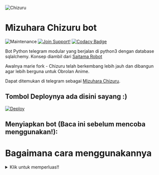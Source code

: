 ![Chizuru](https://telegra.ph/file/42bd3883928cf71216489.png)
# Mizuhara Chizuru bot

![Maintenance](https://img.shields.io/badge/Maintained%3F-Yes-green) [![Join Support!](https://img.shields.io/badge/Support%20Chat-EagleUnion-red)](https://t.me/YorktownEagleUnion) [![Codacy Badge](https://app.codacy.com/project/badge/Grade/cfb691a93a064d9ea753ef2b5fccf797)](https://www.codacy.com/manual/Dank-del/EnterpriseALRobot?utm_source=github.com&amp;utm_medium=referral&amp;utm_content=Dank-del/EnterpriseALRobot&amp;utm_campaign=Badge_Grade)

Bot Python telegram modular yang berjalan di python3 dengan database sqlalchemy.
Konsep diambil dari [Saitama Robot](https://github.com/AnimeKaizoku/SaitamaRobot)

Awalnya marie fork - Chizuru telah berkembang lebih jauh dan dibangun agar lebih berguna untuk Obrolan Anime.

Dapat ditemukan di telegram sebagai [Mizuhara Chizuru](https://t.me/ChizuruChanBot). 

 ## Tombol Deploynya ada disini sayang :) 
[![Deploy](https://www.herokucdn.com/deploy/button.svg)](https://heroku.com/deploy)

## Menyiapkan bot (Baca ini sebelum mencoba menggunakan!):


# Bagaimana cara menggunakannya
<details>
  <summary>Klik untuk memperluas!! </summary>
  
 
 
 Catatan: Set instruksi ini hanya salinan tempel dari marie, perhatikan bahwa bertujuan untuk menangani dukungan untuk @ChizuruChanBot dan sekarang bagaimana mengatur garpu Anda sendiri, jika Anda menemukan ini agak membingungkan/sulit untuk dipahami maka kami sarankan Anda bertanya kepada dev, mohon hindari bertanya bagaimana mengatur instance bot di obrolan dukungan, ini bertujuan untuk membantu contoh bot kami sendiri.
  
  ## Menyiapkan bot (Baca ini sebelum mencoba menggunakan!):
Harap pastikan untuk menggunakan python3.6, karena saya tidak dapat menjamin semuanya akan berfungsi seperti yang diharapkan pada versi python yang lebih lama!
Ini karena penguraian penurunan harga dilakukan dengan melakukan iterasi melalui dict, yang diurutkan secara default di 3.6.

  ### Konfigurasi

Ada dua cara yang mungkin untuk mengonfigurasi bot Anda: file config.py, atau variabel ENV.

Versi yang lebih disukai adalah menggunakan file `config.py`, karena akan lebih mudah untuk melihat semua pengaturan Anda dikelompokkan bersama.
File ini harus ditempatkan di folder `tg_bot` Anda, di samping file` __main __.py`.
Di sinilah token bot Anda akan dimuat, serta URI database Anda (jika Anda menggunakan database), dan sebagian besar
pengaturan Anda yang lain.

Direkomendasikan untuk mengimpor sample_config dan memperluas kelas Config, karena ini akan memastikan konfigurasi Anda berisi semuanya
default diatur di sample_config, sehingga membuatnya lebih mudah untuk ditingkatkan.

Contoh file `config.py` bisa jadi:
```
from tg_bot.sample_config import Config


class Development(Config):
    OWNER_ID = 254318997  # your telegram ID
    OWNER_USERNAME = "SonOfLars"  # your telegram username
    API_KEY = "your bot api key"  # your api key, as provided by the @botfather
    SQLALCHEMY_DATABASE_URI = 'postgresql://username:password@localhost:5432/database'  # sample db credentials
    MESSAGE_DUMP = '-1234567890' # some group chat that your bot is a member of
    USE_MESSAGE_DUMP = True
    SUDO_USERS = [18673980, 83489514]  # List of id's for users which have sudo access to the bot.
    LOAD = []
    NO_LOAD = ['translation']
```

ika Anda tidak dapat memiliki file config.py (EG di heroku), Anda juga dapat menggunakan variabel lingkungan.
Variabel env berikut ini didukung:
 - `ENV`: Menyetel ini ke ANYTHING akan mengaktifkan variabel env

 - `TOKEN`: Token bot Anda, sebagai string
 - `OWNER_ID`: Integer terdiri dari ID pemilik Anda
 - `OWNER_USERNAME`: Nama pengguna Anda

 - `DATABASE_URL`: URL database Anda
 - `MESSAGE_DUMP`: opsional: obrolan tempat Anda menyimpan pesan balasan yang disimpan, untuk menghentikan orang menghapus pesan lama mereka
 - `LOAD`: Daftar modul yang dipisahkan spasi yang ingin Anda muat
 - `NO_LOAD`: Daftar modul yang dipisahkan spasi yang TIDAK ingin Anda muat
 - `WEBHOOK`: Menyetel ini ke ANYTHING akan mengaktifkan webhook saat dalam mode env
 pesan
 - `URL`: URL yang harus dihubungi webhook Anda (hanya diperlukan untuk mode webhook)

 - `SUDO_USERS`: Daftar user_ids yang dipisahkan spasi yang harus dianggap sebagai pengguna sudo
 - `SUPPORT_USERS`: Daftar user_id yang dipisahkan spasi yang seharusnya dianggap mendukung pengguna (dapat gban/ungban,
 tidak ada lagi)
 - `WHITELIST_USERS`: Daftar user_id yang dipisahkan spasi, yang harus dipertimbangkan dalam daftar putih - tidak dapat dicekal.
 - `DONATION_LINK`: Opsional: tautan tempat Anda ingin menerima donasi.
 - `CERT_PATH`: Jalur ke sertifikat webhook Anda
 - `PORT`: Porta yang akan digunakan untuk webhook Anda
 - `DEL_CMDS`: Apakah akan menghapus perintah dari pengguna yang tidak memiliki hak untuk menggunakan perintah itu
 - `STRICT_GBAN`: Berlakukan gban di seluruh grup baru maupun grup lama. Ketika seorang pengguna gbanned berbicara, dia akan di banned.
 - `WORKERS`: Jumlah utas yang akan digunakan. 8 adalah jumlah yang disarankan (dan default), tetapi pengalaman Anda mungkin berbeda.
 __Note__ bahwa menjadi gila dengan lebih banyak utas tidak akan serta merta mempercepat bot Anda, mengingat sejumlah besar data sql
 mengakses, dan cara kerja panggilan asinkron python.
 - `BAN_STICKER`: Stiker mana yang digunakan saat melarang orang.
 - `ALLOW_EXCL`: Apakah akan mengizinkan penggunaan tanda seru! untuk perintah serta /.
 
  ### Dependensi Python

Instal dependensi python yang diperlukan dengan pindah ke direktori proyek dan menjalankan:

`pip3 install -r requirement.txt`.

Ini akan menginstal semua paket python yang diperlukan.

  ### Database

Jika Anda ingin menggunakan modul yang bergantung pada database (misalnya: kunci, catatan, info pengguna, pengguna, filter, selamat datang),
Anda harus memiliki database yang terpasang di sistem Anda. Saya menggunakan postgres, jadi saya sarankan menggunakannya untuk kompatibilitas optimal.

Dalam kasus postgres, inilah cara Anda mengatur database pada sistem debian/ubuntu. Distribusi lain mungkin berbeda.

- instal postgresql:

`sudo apt-get update && sudo apt-get install postgresql`

- ubah ke pengguna postgres:

`sudo su - postgres`

- buat pengguna database baru (ubah YOUR_USER dengan benar):

`createuser -P -s -e YOUR_USER`

Ini akan diikuti oleh Anda perlu memasukkan kata sandi Anda.

- buat tabel database baru:

`Createdb -O YOUR_USER YOUR_DB_NAME`

Ubah YOUR_USER dan YOUR_DB_NAME dengan tepat.

- akhirnya:

`psql YOUR_DB_NAME -h YOUR_HOST YOUR_USER`

Ini akan memungkinkan Anda untuk terhubung ke database Anda melalui terminal Anda.
Secara default, YOUR_HOST harus 0.0.0.0:5432.

Anda sekarang harus dapat membangun URI database Anda. Ini akan menjadi:

`sqldbtype://username:pw@hostname:port/db_name`

Ganti sqldbtype dengan db mana saja yang Anda gunakan (mis. Postgres, mysql, sqllite, dll)
ulangi untuk nama pengguna, kata sandi, nama host (localhost?), port (5432?), dan nama db Anda.

  ## Modul
   ### Menyetel urutan pemuatan.

Urutan pemuatan modul dapat diubah melalui pengaturan konfigurasi `LOAD` dan` NO_LOAD`.
Keduanya harus mewakili daftar.

Jika `LOAD` adalah daftar kosong, semua modul dalam`modules/`akan dipilih untuk dimuat secara default.

Jika `NO_LOAD` tidak ada, atau merupakan daftar kosong, semua modul yang dipilih untuk dimuat akan dimuat.

Jika modul ada di `LOAD` dan` NO_LOAD`, modul tidak akan dimuat - `NO_LOAD` diprioritaskan.

   ### Membuat modul Anda sendiri.

Membuat modul telah disederhanakan semaksimal mungkin - tetapi jangan ragu untuk menyarankan penyederhanaan lebih lanjut.

Semua yang diperlukan adalah file.py Anda berada di folder modul.

Untuk menambahkan perintah, pastikan untuk mengimpor petugas operator melalui

`dari tg_bot import dispatcher`.

Anda kemudian dapat menambahkan perintah menggunakan biasa

`dispatcher.add_handler ()`.

Menetapkan variabel `__help__` ke string yang menjelaskan ketersediaan modul ini
perintah akan memungkinkan bot memuatnya dan menambahkan dokumentasinya
modul Anda ke perintah `/help`. Menyetel variabel `__mod_name__` juga akan memungkinkan Anda menggunakan pengguna yang lebih baik
nama ramah untuk sebuah modul.

Fungsi `__migrate__ ()` digunakan untuk memigrasi obrolan - saat obrolan ditingkatkan ke supergrup, ID berubah, jadi
itu perlu untuk memindahkannya di db.

Fungsi `__stats__ ()` adalah untuk mengambil statistik modul, misalnya jumlah pengguna, jumlah obrolan. Ini diakses
melalui perintah `/stats`, yang hanya tersedia untuk pemilik bot.

## Memulai bot.

Setelah Anda mengatur database dan konfigurasi Anda selesai, cukup jalankan file bat (jika di windows) atau jalankan (linux):

`python3 -m tg_bot`

Anda dapat menggunakan [nssm](https://nssm.cc/usage) untuk menginstal bot sebagai layanan di windows dan menyetelnya untuk memulai ulang di / gitpull
Pastikan untuk mengedit start dan restart kelelawar sesuai kebutuhan Anda.
Catatan: restart bat mengharuskan kontrol akun Pengguna dinonaktifkan.

## Kredit
Bot ini didasarkan pada karya asli yang dilakukan oleh [PaulSonOfLars]https://github.com/PaulSonOfLars)
Repo ini baru saja diperbarui agar sesuai dengan komunitas yang berpusat pada Anime. Semua kredit asli diberikan kepada Paul dan dedikasinya, Tanpa usahanya, garpu ini tidak akan mungkin terjadi!

Juga, kehilangan kredit yang tepat untuk pengguna daftar hitam yang diambil dari TheRealPhoenixBot (akan menambahkannya nanti, catatan ini mengatakan kecuali jika selesai)

Kepengarangan/kredit lainnya dapat dilihat melalui komit.
